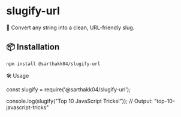 # slugify-url

🔗 Convert any string into a clean, URL-friendly slug.

## 📦 Installation

```bash
npm install @sarthakk04/slugify-url
```

🛠 Usage

const slugify = require('@sarthakk04/slugify-url');

console.log(slugify("Top 10 JavaScript Tricks!"));
// Output: "top-10-javascript-tricks"

